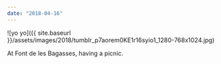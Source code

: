 ```yaml
---
date: "2018-04-16"
---
```


![yo yo]({{ site.baseurl }}/assets/images/2018/tumblr_p7aorem0KE1r16syio1_1280-768x1024.jpg)

At Font de les Bagasses, having a picnic.
